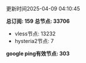更新时间2025-04-09 04:10:45

**总订阅: 159**
**总节点: 33706**
- vless节点: 13232
- hysteria2节点: 7

**google ping有效节点: 303**
